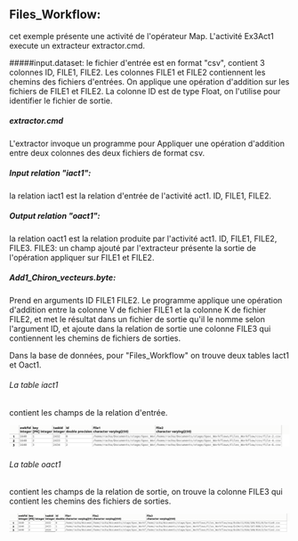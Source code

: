 
## Files_Workflow: 
cet exemple présente une activité de l'opérateur Map. L'activité Ex3Act1 execute un extracteur extractor.cmd. 

#####input.dataset:
le fichier d'entrée est en format "csv", contient 3 colonnes ID, FILE1, FILE2. 
Les colonnes FILE1 et FILE2 contiennent les chemins des fichiers d'entrées. On applique une opération d'addition sur les fichiers de FILE1 et FILE2. 
La colonne ID est de type Float, on l'utilise pour identifier le fichier de sortie.

##### extractor.cmd 
L'extractor invoque un programme pour Appliquer une opération d'addition entre deux colonnes des deux fichiers de format csv.


##### Input relation "iact1":
la relation iact1 est la relation d'entrée de l'activité act1. ID, FILE1, FILE2.


##### Output relation "oact1":
la relation oact1 est la relation produite par l'activité act1. ID, FILE1, FILE2, FILE3.
FILE3: un champ ajouté par l'extracteur présente la sortie de l'opération appliquer sur FILE1 et FILE2. 


##### Add1_Chiron_vecteurs.byte: 
Prend en arguments ID FILE1 FILE2. Le programme applique une opération d'addition entre la colonne V de fichier FILE1 et la colonne K de fichier FILE2, et met le résultat dans un fichier de sortie qu'il le nomme selon l'argument ID,
et ajoute dans la relation de sortie une colonne FILE3 qui contiennent les chemins de fichiers de sorties.




Dans la base de données, pour "Files_Workflow" on trouve deux tables Iact1 et Oact1.


###### La table iact1
contient les champs de la relation d'entrée.
  

![alt tag](https://github.com/rahyou/Stage/blob/master/Spoc_Workflows/Files_Workflow/Files_Spoc_I.png)


###### La table oact1 
contient les champs de la relation de sortie, on trouve la colonne FILE3 qui contient les chemins des fichiers de sorties.


![alt tag](https://github.com/rahyou/Stage/blob/master/Spoc_Workflows/Files_Workflow/Files_Spoc_O.png)

















